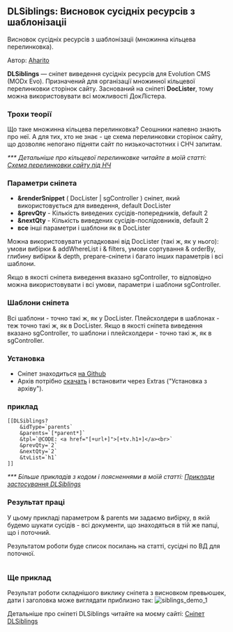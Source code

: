 
<meta http-equiv="Content-Type" content="text/html; charset=utf-8">
<h2>DLSiblings: Висновок сусідніх ресурсів з шаблонізаціі </h2>

Висновок сусідніх ресурсів з шаблонізаціі (множинна кільцева перелинковка).

<p>Автор: <i class="fa fa-github fa-lg text-primary"></i> <a href="https://github.com/Aharito/DLSiblings" rel="nofollow" target="_blank">Aharito</a></p>

<strong>DLSiblings</strong> — сніпет виведення сусідніх ресурсів для Evolution CMS (MODx Evo). Призначений для організації множинної кільцевої перелинковки сторінок сайту. Заснований на сніпеті <strong>DocLister</strong>, тому можна використовувати всі можливості ДокЛістера.

<h3>Трохи теорії</h3>
Що таке множинна кільцева перелинковка? Сеошники напевно знають про неї. А для тих, хто не знає - це схема перелинковки сторінок сайту, що дозволяє непогано підняти сайт по низькочастотних і СНЧ запитам.

<em>*** Детальніше про кільцевої перелинковке читайте в моїй статті: <a href="https://aharito.ru/seo-prodvizhenie/shema-perelinkovki-stranic-sajta-pod-nch">Схема перелинковки сайту під НЧ</a></em>

<h3>Параметри сніпета</h3>
<ul>
<li><strong>&renderSnippet</strong> ( DocLister | sgController ) сніпет, який використовується для виведення, default DocLister</li>
    <li><strong>&prevQty</strong> - Кількість виведених сусідів-попередників, default 2</li>
    <li><strong>&nextQty</strong> - Кількість виведених сусідів-послідовників, default 2</li>
    <li><strong>все</strong> інші параметри і шаблони як в DocLister</li>
</ul>

Можна використовувати успадковані від DocLister (такі ж, як у нього): умови вибірки & addWhereList і & filters, умови сортування & orderBy, глибину вибірки & depth, prepare-сніпети і багато інших параметрів і всі шаблони.

Якщо в якості сніпета виведення вказано sgController, то відповідно можна використовувати і всі умови, параметри і шаблони sgController.

<h3>Шаблони сніпета</h3>
Всі шаблони - точно такі ж, як у DocLister. Плейсхолдери в шаблонах - теж точно такі ж, як в DocLister. Якщо в якості сніпета виведення вказано sgController, то шаблони і плейсхолдери - точно такі ж, як в sgController.

<h3>Установка</h3>
<ul>
    <li>Сніпет знаходиться <a href="https://github.com/Aharito/DLSiblings">на Github</a></li>
    <li>Архів потрібно <a href="https://github.com/Aharito/DLSiblings/archive/master.zip">скачать</a> і встановити через Extras ("Установка з архіву").</li>
</ul>

<h3>приклад</h3>

	[[DLSiblings?
		&idType=`parents`
		&parents=`[*parent*]`
		&tpl=`@CODE: <a href="[+url+]">[+tv.h1+]</a><br>`
		&prevQty=`2`
		&nextQty=`2`
		&tvList=`h1`
	]]



<em>*** Більше прикладів з кодом і поясненнями в моїй статті: <a href="https://aharito.ru/modx-evolution/dlsiblings-primery-perelinkovki">Приклади застосування DLSiblings</a></em>

<h3>Результат праці</h3>
У цьому прикладі параметром & parents ми задаємо вибірку, в якій будемо шукати сусідів - всі документи, що знаходяться в тій же папці, що і поточний.

Результатом роботи буде список посилань на статті, сусідні по ВД для поточної.

<img src="https://lh3.googleusercontent.com/0NDlBaOvEdAXJ8TYEn5JPDRlAYYK4Q3xBA6hzDAdABVXlQAPHwEaSTfxYOgj81HOQXPfrhbQGuE7ihiLpmrr_ew4wGnG_8NTl0OkyS6F-h9tGxTc6A2k5itUHfe-5iqkHvByfCpN79X7rBYfALfPkTtcCjHVlBu8p3wqV0HJq00tkXahEIOrhMJ752I0iFb9svjRG2upL2jw9WK97k6A90NE1ft9hAK5IgeoKpWq-sNKg2-09So8RgH3rG7lJTR9CnPUpia2PmVyZKDFiKasMmKLftNyTJ_OZt84J2gaDFFZuPN9QitFhWdNIMq8vGKMO8sX7ZPS4Gk2IFLUYnp5As0jmtKxQWy0E2hl6CVI1KcJJWip-ukH4XUkE9e013yEXTHVZj64a3-DvkBh3Oy5vgHxsm9B4BWmz_v_3fTSLXcbVze5-PJr4X5hskS--PkHmgFSlHV1rm1R__Ed7QExlQu_GgIRa79YoAtcx0RJHNaHDpLWzzryhOiuHtj_joiqSRsds-V9p-X1_1xQzrbVmSkHBGg26YE2I_d3LbM-G_UxrravLckVhMMQYq7kdjCRvZ4gj3W-nmEQLdP9yE1XgdEygWFhl8YXnSkfKdj1zwPEpftFOP9g5g0wuUvDqW1R05-6WCuZsrA-NG6AMcEcwNSW=w693-h179-no" title="" align="" />

### Ще приклад

Результат роботи складнішого виклику сніпета з висновком превьюшек, дати і заголовка може виглядати приблизно так:
![siblings_demo_1](https://user-images.githubusercontent.com/6253807/50377091-b58ff300-0649-11e9-8880-f2672927e4af.png)

Детальніше про сніпеті DLSiblings читайте на моєму сайті: <a href="https://aharito.ru/modx-evolution/dlsiblings-podnimaem-sajt-po-nch-zaprosam">Сніпет DLSiblings</a>
